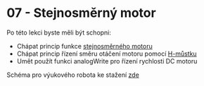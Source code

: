 # 07 - Stejnosměrný motor
Po této lekci byste měli být schopni:

- Chápat princip funkce [stejnosměrného motoru](https://youtu.be/LAtPHANEfQo?feature=shared)
- Chápat princip řízení směru otáčení motoru pomocí [H-můstku](https://lastminuteengineers.com/drv8833-arduino-tutorial/)
- Umět použít funkci analogWrite pro řízení rychlosti DC motoru

Schéma pro výukového robota ke stažení [zde](https://github.com/TomasChovanec/Arduino_robotek/raw/master/FrenGP_robot/Robot_schematics.pdf)
